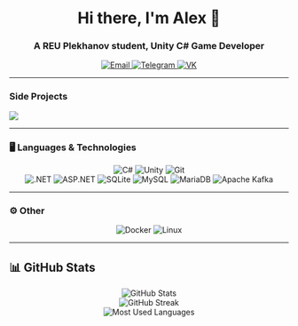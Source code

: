 <h1 align="center">Hi there, I'm Alex 👋</h1>
<h3 align="center">A REU Plekhanov student, Unity C# Game Developer</h3>

<p align="center">
  <a href="mailto:gorneyalexandr.com">
    <img src="https://img.shields.io/badge/Email-000?style=for-the-badge&logo=gmail&logoColor=white" alt="Email">
  </a>
  <a href="https://t.me/gorneyGg">
    <img src="https://img.shields.io/badge/Telegram-000?style=for-the-badge&logo=telegram&logoColor=white" alt="Telegram">
  </a>
  <a href="https://vk.com/gorneycop">
    <img src="https://img.shields.io/badge/VK-000?style=for-the-badge&logo=vk&logoColor=white" alt="VK">
  </a>
</p>

---

### Side Projects
[![](https://img.shields.io/badge/-TBA-000?&logo=framework)](https://github.com/YourGitHubUsername)

---

### 🖥️ Languages & Technologies
<p align="center">
  <img src="https://img.shields.io/badge/C%23-000?style=for-the-badge&logo=c-sharp&logoColor=white" alt="C#">
  <img src="https://img.shields.io/badge/Unity-000?style=for-the-badge&logo=unity&logoColor=white" alt="Unity">
  <img src="https://img.shields.io/badge/Git-000?style=for-the-badge&logo=git&logoColor=white" alt="Git">
  <br>
  <img src="https://img.shields.io/badge/-.NET-000?&logo=dotnet" alt=".NET">
  <img src="https://img.shields.io/badge/-ASP.NET-000?&logo=dotnet" alt="ASP.NET">
  <img src="https://img.shields.io/badge/-SQLite-000?&logo=Sqlite" alt="SQLite">
  <img src="https://img.shields.io/badge/-MySQL-000?&logo=mysql" alt="MySQL">
  <img src="https://img.shields.io/badge/-MariaDB-000?&logo=mariadb" alt="MariaDB">
  <img src="https://img.shields.io/badge/-Apache%20Kafka-000?&logo=apachekafka" alt="Apache Kafka">
</p>

---

### ⚙️ Other
<p align="center">
  <img src="https://img.shields.io/badge/-Docker-000?style=for-the-badge&logo=docker" alt="Docker">
  <img src="https://img.shields.io/badge/-Linux-000?style=for-the-badge&logo=linux" alt="Linux">
</p>

---

## 📊 GitHub Stats
<p align="center">
  <img src="https://github-readme-stats.vercel.app/api?username=YourGitHubUsername&show_icons=true&theme=github_dark" alt="GitHub Stats">
  <br>
  <img src="https://github-readme-streak-stats.herokuapp.com/?user=YourGitHubUsername&theme=github_dark" alt="GitHub Streak">
  <br>
  <img src="https://github-readme-stats.vercel.app/api/top-langs/?username=YourGitHubUsername&layout=compact&theme=github_dark" alt="Most Used Languages">
</p>
